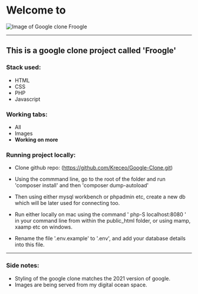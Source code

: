 # Welcome to 
![Image of Google clone Froogle](https://kreceo.sfo2.digitaloceanspaces.com/Froogle/froogle-logo.png)

---

## This is a google clone project called 'Froogle'

### Stack used:
- HTML
- CSS
- PHP
- Javascript

### Working tabs:
- All
- Images
- **Working on more**

### Running project locally:
- Clone github repo: (https://github.com/Kreceo/Google-Clone.git)

- Using the commmand line, go to the root of the folder and run 'composer install' and then 'composer dump-autoload'

- Then using either mysql workbench or phpadmin etc, create a new db which will be later used for connecting too.

- Run either locally on mac using the command ' php-S localhost:8080 ' in your command line from within the public_html folder,
or using mamp, xaamp etc on windows.

- Rename the file '.env.example' to '.env', and add your database details into this file.

---
### Side notes:
- Styling of the google clone matches the 2021 version of google.
- Images are being served from my digital ocean space.
